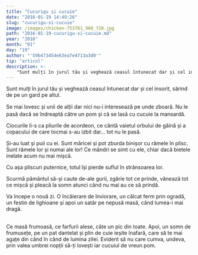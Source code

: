 ```yaml
---
title: "Cucurigu și cucuie"
date: "2016-01-19 14:49:26"
slug: "cucurigu-si-cucuie"
image: /images/chicken-753761_960_720.jpg
path: "2016-01-19-cucurigu-si-cucuie.md"
year: "2016"
month: "01"
day: "19"
author: "'59b473454e63ea7e4713a3d0'"
tip: "articol"
description: >-
    "Sunt mulți în jurul tău și veghează ceasul întunecat dar și cel insorit, sărind de pe un gard pe altul. Se mai lovesc și unii de alții dar nici nu-i interesează pe unde zboară. Nu le pasă dacă se înd"
---
```

<div class="kg-card-markdown"><p>Sunt mulți în jurul tău și veghează ceasul întunecat dar și cel insorit, sărind de pe un gard pe altul. </p>
<p><span style="line-height: 20.8px;">Se mai </span>lovesc<span style="line-height: 20.8px;"> și </span>unii<span style="line-height: 20.8px;"> de </span><span style="line-height: 20.8px;">alții </span>dar nici nu-i interesează pe unde zboară. Nu le pasă dacă se îndreaptă către un pom și că se lasă cu cucuie la mansardă.</p>
<p>Ciocurile li-s ca pliurile de acordeon, ce cântă vaietul orbului de găină și a copacului de care tocmai s-au izbit dar... tot nu le pasă.</p>
<p>Și-au luat și puii cu ei. Sunt măricei și pot zburda binișor cu râmele în plisc. Sunt râmele lor și numai ale lor! Ce mândri se simt cu ele, chiar dacă bietele inelate acum nu mai mișcă.</p>
<p>Cu așa pliscuri puternice, totul își pierde suflul în strânsoarea lor.</p>
<p>Scurmă pământul să-și caute de-ale gurii, zgârie tot ce prinde, vânează tot ce mișcă și pleacă la somn atunci când nu mai au ce să prindă.</p>
<p>Va începe o nouă zi. O încăierare de înviorare, un călcat ferm prin ogradă, un festin de lighioane și apoi un satâr pe nepusă masă, când lumea-i mai dragă.</p>
<p><br />
Ce masă frumoasă, ce farfurii alese, câte un pic din toate. Apoi, un somn de frumusețe, pe un pat dantelat și plin de cuie ieșite înafară, care să te mai agațe din când în când de lumina zilei. Evident să nu care cumva, undeva, prin valea umbrei nopții să-ți lovești iar cucuiul de vreun pom.</p>
</div>
    